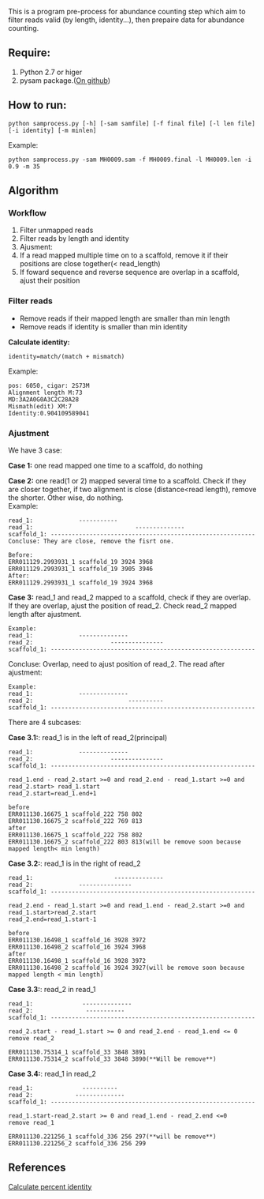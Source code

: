 This is a program pre-process for abundance counting step which aim to filter reads valid (by length, identity...), then prepaire data for abundance counting.

## Require:

1. Python 2.7 or higer
2. pysam package.([On github](https://github.com/pysam-developers/pysam))

## How to run:

```
python samprocess.py [-h] [-sam samfile] [-f final file] [-l len file] [-i identity] [-m minlen]
```

Example:

``` 
python samprocess.py -sam MH0009.sam -f MH0009.final -l MH0009.len -i 0.9 -m 35
```
## Algorithm  
### Workflow  

1. Filter unmapped reads
2. Filter reads by length and identity
3. Ajusment:  
 3. If a read mapped multiple time on to a scaffold, remove it if their positions are close together(< read_length)  
 3. If foward sequence and reverse sequence are overlap in a scaffold, ajust their position

### Filter reads

- Remove reads if their mapped length are smaller than min length
- Remove reads if identity is smaller than min identity

**Calculate identity:**

```
identity=match/(match + mismatch)
```
Example:  

```
pos: 6050, cigar: 2S73M
Alignment length M:73
MD:3A2A0G0A3C2C28A28
Mismath(edit) XM:7
Identity:0.904109589041
```

### Ajustment

We have 3 case:

**Case 1:** one read mapped one time to a scaffold, do nothing  

**Case 2:** one read(1 or 2) mapped several time to a scaffold. Check if they are closer together, if two
alignment is close (distance<read length), remove the shorter. Other wise, do nothing.  
Example:

```
read_1:             -----------  
read_1:                             --------------  
scaffold_1: ----------------------------------------------------------  
Concluse: They are close, remove the fisrt one.  

Before:  
ERR011129.2993931_1 scaffold_19 3924 3968  
ERR011129.2993931_1 scaffold_19 3905 3946  
After:
ERR011129.2993931_1 scaffold_19 3924 3968

```
**Case 3:** read_1 and read_2 mapped to a scaffold, check if they are overlap. If they are overlap, ajust the position of read_2. Check read_2 mapped length after ajustment.  

```
Example:  
read_1:             --------------  
read_2:                      ---------------  
scaffold_1: ----------------------------------------------------------  
```
Concluse: Overlap, need to ajust position of read_2. The read after ajustment:

```
Example:  
read_1:             --------------  
read_2:                           ----------  
scaffold_1: ----------------------------------------------------------  
```

There are 4 subcases:

**Case 3.1:**: read_1 is in the left of read_2(principal)

```
read_1:             --------------  
read_2:                      ---------------  
scaffold_1: ----------------------------------------------------------  

read_1.end - read_2.start >=0 and read_2.end - read_1.start >=0 and read_2.start> read_1.start
read_2.start=read_1.end+1

before
ERR011130.16675_1 scaffold_222 758 802
ERR011130.16675_2 scaffold_222 769 813
after
ERR011130.16675_1 scaffold_222 758 802
ERR011130.16675_2 scaffold_222 803 813(will be remove soon because mapped length< min length)
```

**Case 3.2:**: read_1 is in the right of read_2

```
read_1:                       --------------  
read_2:             ---------------  
scaffold_1: ----------------------------------------------------------  

read_2.end - read_1.start >=0 and read_1.end - read_2.start >=0 and read_1.start>read_2.start
read_2.end=read_1.start-1

before
ERR011130.16498_1 scaffold_16 3928 3972
ERR011130.16498_2 scaffold_16 3924 3968
after
ERR011130.16498_1 scaffold_16 3928 3972
ERR011130.16498_2 scaffold_16 3924 3927(will be remove soon because mapped length < min length)
```

**Case 3.3:**: read_2 in read_1

```
read_1:              --------------  
read_2:               -----------
scaffold_1: ----------------------------------------------------------  

read_2.start - read_1.start >= 0 and read_2.end - read_1.end <= 0
remove read_2

ERR011130.75314_1 scaffold_33 3848 3891
ERR011130.75314_2 scaffold_33 3848 3890(**Will be remove**)

```

**Case 3.4:**: read_1 in read_2

```
read_1:              ----------  
read_2:            --------------
scaffold_1: ----------------------------------------------------------  

read_1.start-read_2.start >= 0 and read_1.end - read_2.end <=0
remove read_1

ERR011130.221256_1 scaffold_336 256 297(**will be remove**)
ERR011130.221256_2 scaffold_336 256 299
```

## References

[Calculate percent identity](https://zombieprocess.wordpress.com/2013/05/21/calculating-percent-identity-from-sam-files/)
